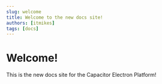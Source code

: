 ```yaml
---
slug: welcome
title: Welcome to the new docs site!
authors: [itmikes]
tags: [docs]
---
```


# Welcome!

This is the new docs site for the Capacitor Electron Platform!
